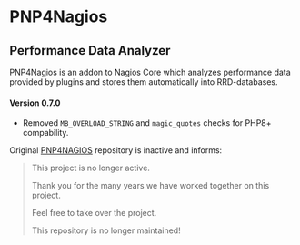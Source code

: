 # PNP4Nagios

## Performance Data Analyzer

PNP4Nagios is an addon to Nagios Core which analyzes performance data provided by
plugins and stores them automatically into RRD-databases.

#### Version 0.7.0
- Removed `MB_OVERLOAD_STRING` and `magic_quotes` checks for PHP8+ compability.


Original [PNP4NAGIOS](https://github.com/pnp4nagios) repository is inactive and informs:

> This project is no longer active.
> 
> Thank you for the many years we have worked together on this project.
> 
> Feel free to take over the project.
> 
> This repository is no longer maintained!
